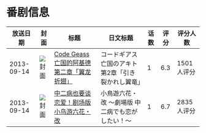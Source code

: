 # 番剧信息

|放送日期|封面|标题|日文标题|话数|评分|评分人数|
|---|---|---|---|---|---|---|
|2013-09-14|![封面](https://lain.bgm.tv/pic/cover/c/eb/9f/63130_b2700.jpg)|[Code Geass 亡国的阿基德 第二章「翼龙折翅」](https://bangumi.tv/subject/63130)|コードギアス 亡国のアキト 第2章「引き裂かれし翼竜」|1|6.3|1501人评分|
|2013-09-14|![封面](https://lain.bgm.tv/pic/cover/c/fc/76/75521_e7hEp.jpg)|[中二病也要谈恋爱！剧场版 小鸟游六花・改](https://bangumi.tv/subject/75521)|小鳥遊六花・改 ～劇場版 中二病でも恋がしたい！～|1|6.7|2835人评分|
